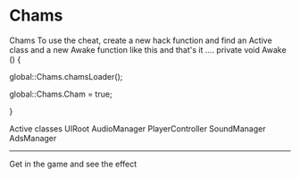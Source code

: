 # Chams
Chams To use the cheat, create a new hack function and find an Active class and a new Awake function like this and that's it .... private void Awake () {

global::Chams.chamsLoader();

global::Chams.Cham = true;

}

Active classes UIRoot AudioManager PlayerController SoundManager AdsManager

-------------

Get in the game and see the effect
